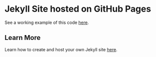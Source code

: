 # Jekyll Site hosted on GitHub Pages
See a working example of this code [here](https://dofddesign.github.io/site/).

## Learn More
Learn how to create and host your own Jekyll site [here](https://jekyllrb.com/docs/).
